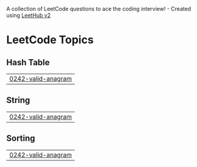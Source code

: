 A collection of LeetCode questions to ace the coding interview! - Created using [LeetHub v2](https://github.com/arunbhardwaj/LeetHub-2.0)
<!---LeetCode Topics Start-->
# LeetCode Topics
## Hash Table
|  |
| ------- |
| [0242-valid-anagram](https://github.com/yashcontractor/LeetCode/tree/master/0242-valid-anagram) |
## String
|  |
| ------- |
| [0242-valid-anagram](https://github.com/yashcontractor/LeetCode/tree/master/0242-valid-anagram) |
## Sorting
|  |
| ------- |
| [0242-valid-anagram](https://github.com/yashcontractor/LeetCode/tree/master/0242-valid-anagram) |
<!---LeetCode Topics End-->